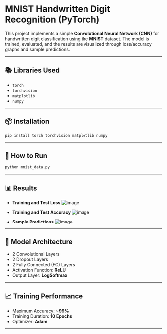 
# MNIST Handwritten Digit Recognition (PyTorch)

This project implements a simple **Convolutional Neural Network (CNN)** for handwritten digit classification using the **MNIST** dataset. The model is trained, evaluated, and the results are visualized through loss/accuracy graphs and sample predictions.

---

## 📚 Libraries Used

* `torch`
* `torchvision`
* `matplotlib`
* `numpy`

---

## 📦 Installation

```bash
pip install torch torchvision matplotlib numpy
```

---

## 🚀 How to Run

```bash
python mnist_data.py
```

---

## 📊 Results

* **Training and Test Loss**
 ![image](https://github.com/user-attachments/assets/a110fc80-3636-4a75-bfdb-a533e9fbf54e)


* **Training and Test Accuracy**
 ![image](https://github.com/user-attachments/assets/a0d8c785-72bc-406f-a213-42a35c745a4e)


* **Sample Predictions**
 ![image](https://github.com/user-attachments/assets/d3559d3c-8166-447a-aad1-18f393d80057)


---

## 🧩 Model Architecture

* 2 Convolutional Layers
* 2 Dropout Layers
* 2 Fully Connected (FC) Layers
* Activation Function: **ReLU**
* Output Layer: **LogSoftmax**

---

## 📈 Training Performance

* Maximum Accuracy: **\~99%**
* Training Duration: **10 Epochs**
* Optimizer: **Adam**

---


